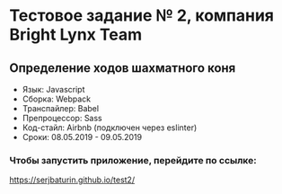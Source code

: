# Тестовое задание № 2, компания  Bright Lynx Team
## Определение ходов шахматного коня

* Язык: Javascript
* Сборка: Webpack
* Транспайлер: Babel
* Препроцессор: Sass
* Код-стайл: Airbnb (подключен через eslinter)
* Сроки: 08.05.2019 - 09.05.2019

### Чтобы запустить приложение, перейдите по ссылке:
https://serjbaturin.github.io/test2/

